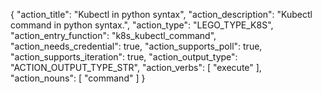 {
"action_title": "Kubectl in python syntax",
"action_description": "Kubectl command in python syntax.",
"action_type": "LEGO_TYPE_K8S",
"action_entry_function": "k8s_kubectl_command",
"action_needs_credential": true,
"action_supports_poll": true,
"action_supports_iteration": true,
"action_output_type": "ACTION_OUTPUT_TYPE_STR",
"action_verbs": [
"execute"
],
"action_nouns": [
"command"
]
}
